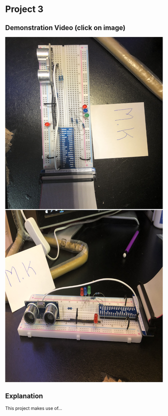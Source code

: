 # Project 3

## Demonstration Video (click on image)
<a href="[https://youtu.be/XhAVNNMC_pU](https://youtu.be/7J-MBWQGH34)">
  <img src="Demo%20Images/IMG_6177.jpg" width="600px" height="550px">
  <img src="Demo%20Images/IMG_6179.jpg" width="600px" height="550px">
</a>

## Explanation
This project makes use of...

